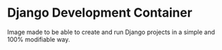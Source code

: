 # Django Development Container

Image made to be able to create and run Django projects in a simple and 100% modifiable way.